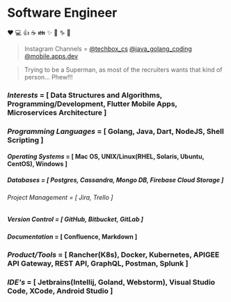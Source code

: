# Software Engineer

:heart: :computer: :+1: :coffee: :family: :sparkles: :thinking: :capricorn: :metal:

<!---
>Udemy Course Author = <a href="https://www.udemy.com/course/go-api-development/?couponCode=3679F402160D72A10115" target="_blank">GO API Development</a>
--->

>Instagram Channels = [@techbox_cs](https://www.instagram.com/techbox_cs/) [@java_golang_coding](https://www.instagram.com/java_golang_coding/) [@mobile.apps.dev](https://www.instagram.com/mobile.apps.dev/)

> Trying to be a Superman, as most of the recruiters wants that kind of person... Phew!!!

### *Interests* = [ Data Structures and Algorithms, Programming/Development, Flutter Mobile Apps, Microservices Architecture ]
### *Programming Languages* = [ Golang, Java, Dart, NodeJS, Shell Scripting ]
#### *Operating Systems* = [ Mac OS, UNIX/Linux(RHEL, Solaris, Ubuntu, CentOS), Windows ]
##### *Databases* = [ Postgres, Cassandra, Mongo DB, Firebase Cloud Storage ]
###### *Project Management* = [ Jira, Trello ]
##### *Version Control* = [ GitHub, Bitbucket, GitLab ]
#### *Documentation* = [ Confluence, Markdown ]
### *Product/Tools* = [ Rancher(K8s), Docker, Kubernetes, APIGEE API Gateway, REST API, GraphQL, Postman, Splunk ]
### *IDE's* = [ Jetbrains(Intellij, Goland, Webstorm), Visual Studio Code, XCode, Android Studio ]


